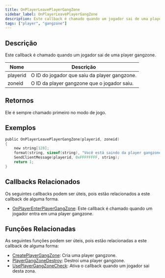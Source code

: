 ```yaml
---
title: OnPlayerLeavePlayerGangZone
sidebar_label: OnPlayerLeavePlayerGangZone
description: Este callback é chamado quando um jogador sai de uma player gangzone.
tags: ["player", "gangzone"]
---
```


<VersionWarn version='omp v1.1.0.2612' />

## Descrição

Este callback é chamado quando um jogador sai de uma player gangzone.

| Nome     | Descrição                                         |
| -------- | ------------------------------------------------- |
| playerid | O ID do jogador que saiu da player gangzone.      |
| zoneid   | O ID da player gangzone que o jogador saiu.       |

## Retornos

Ele é sempre chamado primeiro no modo de jogo.

## Exemplos

```c
public OnPlayerLeavePlayerGangZone(playerid, zoneid)
{
    new string[128];
    format(string, sizeof(string), "Você está saindo da player gangzone %i", zoneid);
    SendClientMessage(playerid, 0xFFFFFFFF, string);
    return 1;
}
```

## Callbacks Relacionados

Os seguintes callbacks podem ser úteis, pois estão relacionados a este callback de alguma forma. 

- [OnPlayerEnterPlayerGangZone](OnPlayerEnterPlayerGangZone): Este callback é chamado quando um jogador entra em uma player gangzone. 

## Funções Relacionadas

As seguintes funções podem ser úteis, pois estão relacionadas a este callback de alguma forma:

- [CreatePlayerGangZone](../functions/CreatePlayerGangZone): Cria uma player gangzone.
- [PlayerGangZoneDestroy](../functions/PlayerGangZoneDestroy): Destroi uma player gangzone.
- [UsePlayerGangZoneCheck](../functions/UsePlayerGangZoneCheck): Ativa o callback quando um jogador sai desta zona.
